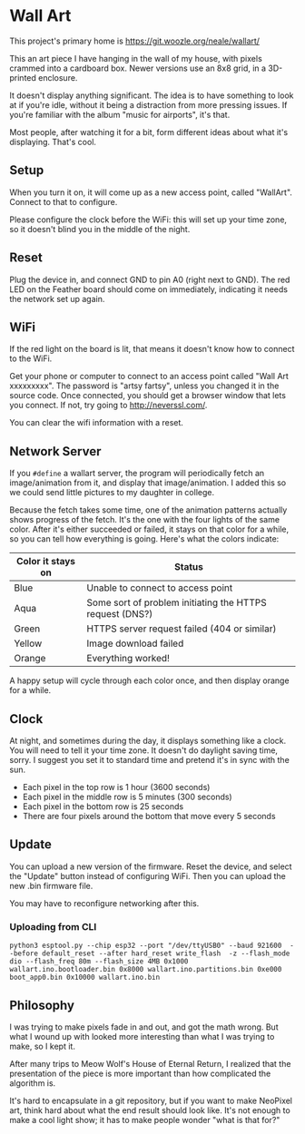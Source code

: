 Wall Art
========

This project's primary home is
https://git.woozle.org/neale/wallart/

This an art piece I have
hanging in the wall of my house, with
pixels crammed into a cardboard box.
Newer versions use an 8x8 grid,
in a 3D-printed enclosure.

It doesn't display anything significant.
The idea is to have something to look at if you're idle,
without it being a distraction from more pressing issues.
If you're familiar with the album "music for airports",
it's that.

Most people, after watching it for a bit,
form different ideas about what it's displaying.
That's cool.


Setup
-----

When you turn it on,
it will come up as a new access point,
called "WallArt".
Connect to that to configure.

Please configure the clock before the WiFi:
this will set up your time zone,
so it doesn't blind you in the middle of the night.


Reset
------

Plug the device in,
and connect GND to pin A0 (right next to GND).
The red LED on the Feather board should come on immediately,
indicating it needs the network set up again.


WiFi
-----

If the red light on the board is lit,
that means it doesn't know how to connect to the WiFi.

Get your phone or computer to connect to an access point
called "Wall Art xxxxxxxxx".
The password is "artsy fartsy", unless you changed it in the source code.
Once connected,
you should get a browser window that lets you connect.
If not, try going to http://neverssl.com/.

You can clear the wifi information with a reset.


Network Server
--------------

If you `#define` a wallart server,
the program will periodically fetch an image/animation from it,
and display that image/animation.
I added this so we could send little pictures to my daughter in college.

Because the fetch takes some time,
one of the animation patterns actually shows progress of the fetch.
It's the one with the four lights of the same color.
After it's either succeeded or failed,
it stays on that color for a while,
so you can tell how everything is going.
Here's what the colors indicate:

Color it stays on | Status
--- | ---
Blue | Unable to connect to access point
Aqua | Some sort of problem initiating the HTTPS request (DNS?)
Green | HTTPS server request failed (404 or similar)
Yellow | Image download failed
Orange | Everything worked!

A happy setup will cycle through each color once,
and then display orange for a while.


Clock
-----

At night, 
and sometimes during the day,
it displays something like a clock.
You will need to tell it your time zone.
It doesn't do daylight saving time, sorry.
I suggest you set it to standard time and pretend it's in sync with the sun.

* Each pixel in the top row is 1 hour (3600 seconds)
* Each pixel in the middle row is 5 minutes (300 seconds)
* Each pixel in the bottom row is 25 seconds
* There are four pixels around the bottom that move every 5 seconds


Update
------

You can upload a new version of the firmware.
Reset the device, 
and select the "Update" button instead of configuring WiFi.
Then you can upload the new .bin firmware file.

You may have to reconfigure networking after this.

### Uploading from CLI

    python3 esptool.py --chip esp32 --port "/dev/ttyUSB0" --baud 921600  --before default_reset --after hard_reset write_flash  -z --flash_mode dio --flash_freq 80m --flash_size 4MB 0x1000 wallart.ino.bootloader.bin 0x8000 wallart.ino.partitions.bin 0xe000 boot_app0.bin 0x10000 wallart.ino.bin 



Philosophy
----------

I was trying to make pixels fade in and out,
and got the math wrong.
But what I wound up with looked more interesting
than what I was trying to make,
so I kept it.

After many trips to Meow Wolf's House of Eternal Return,
I realized that the presentation of the piece
is more important
than how complicated the algorithm is.

It's hard to encapsulate in a git repository,
but if you want to make NeoPixel art,
think hard about what the end result should look like.
It's not enough to make a cool light show;
it has to make people wonder "what is that for?"
